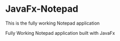 # JavaFx-Notepad
This is the fully working Notepad application 

Fully Working Notepad application built with JavaFx
